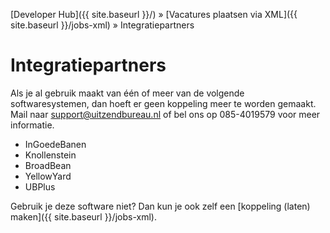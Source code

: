 ---
---

[Developer Hub]({{ site.baseurl }}/) &raquo; [Vacatures plaatsen via XML]({{ site.baseurl }}/jobs-xml) &raquo; Integratiepartners

# Integratiepartners

Als je al gebruik maakt van &eacute;&eacute;n of meer van de volgende softwaresystemen, dan hoeft er geen koppeling meer te worden gemaakt. Mail naar
[support@uitzendbureau.nl](mailto:support@uitzendbureau.nl?subject=DeveloperHub%3A%20Integratiepartners) of bel ons op 085-4019579 voor meer informatie.

* InGoedeBanen
* Knollenstein
* BroadBean
* YellowYard
* UBPlus

Gebruik je deze software niet? Dan kun je ook zelf een [koppeling (laten) maken]({{ site.baseurl }}/jobs-xml).
